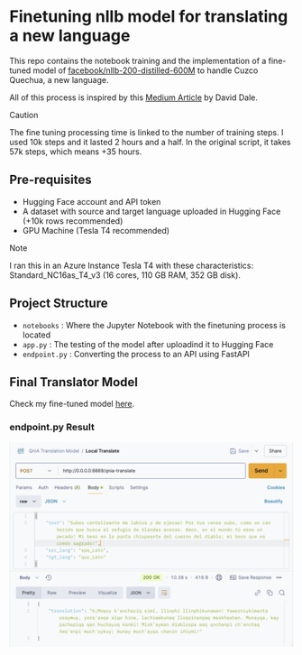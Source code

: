 # Finetuning nllb model for translating a new language

This repo contains the notebook training and the implementation of a fine-tuned model of [facebook/nllb-200-distilled-600M](https://huggingface.co/facebook/nllb-200-distilled-600M) to handle Cuzco Quechua, a new language.

All of this process is inspired by this [Medium Article](https://cointegrated.medium.com/how-to-fine-tune-a-nllb-200-model-for-translating-a-new-language-a37fc706b865) by David Dale.


> [!CAUTION]
> The fine tuning processing time is linked to the number of training steps. I used 10k steps and it lasted 2 hours and a half. In the original script, it takes 57k steps, which means +35 hours.


## Pre-requisites
- Hugging Face account and API token
- A dataset with source and target language uploaded in Hugging Face (+10k rows recommended)
- GPU Machine (Tesla T4 recommended)

> [!NOTE]
> I ran this in an Azure Instance Tesla T4 with these characteristics: Standard_NC16as_T4_v3 (16 cores, 110 GB RAM, 352 GB disk).


## Project Structure
- `notebooks` : Where the Jupyter Notebook with the finetuning process is located
- `app.py` : The testing of the model after uploadind it to Hugging Face
- `endpoint.py` : Converting the process to an API using FastAPI


## Final Translator Model
Check my fine-tuned model [here](https://huggingface.co/pollitoconpapass/QnIA-translation-model).

### endpoint.py Result
![alt text](public/image.png)

